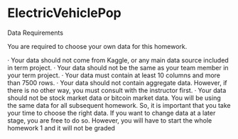 # ElectricVehiclePop

Data Requirements
 
You are required to choose your own data for this homework.
 
·   	Your data should not come from Kaggle, or any main data source included in term project.
·   	Your data should not be the same as your team member in your term project.
·   	Your data must contain at least 10 columns and more than 7500 rows.
·   	Your data should not contain aggregate data. However, if there is no other way, you must consult with the instructor first. 
·   	Your data should not be stock market data or bitcoin market data.
You will be using the same data for all subsequent homework. So, it is important that you take your time to choose the right data. If you want to change data at a later stage, you are free to do so. However, you will have to start the whole homework 1 and it will not be graded
